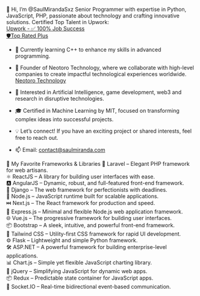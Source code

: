 👋 Hi, I’m @SaulMirandaSxz
Senior Programmer with expertise in Python, JavaScript, PHP, passionate about technology and crafting innovative solutions.
Certified Top Talent in Upwork:<br>
<a target="_blank" href="https://www.upwork.com/freelancers/sauldanielmiranda"> 
Upwork - ✅ 100% Job Success <br> 🛡️Top Rated Plus </a>

- 🌱 Currently learning C++ to enhance my skills in advanced programming.
- 🚀 Founder of Neotoro Technology, where we collaborate with high-level companies to create impactful technological experiences worldwide. 
<a href="https://www.neotorotech.com/"> Neotoro Technology </a>
- 🤖 Interested in Artificial Intelligence, game development, web3 and research in disruptive technologies.
- 🎓 Certified in Machine Learning by MIT, focused on transforming complex ideas into successful projects.
- 💡 Let’s connect! If you have an exciting project or shared interests, feel free to reach out.

- 📫 Email: contact@saulmiranda.com

🚀 My Favorite Frameworks & Libraries
🐘 Laravel – Elegant PHP framework for web artisans. <br>
⚛️ ReactJS – A library for building user interfaces with ease. <br>
🅰️ AngularJS – Dynamic, robust, and full-featured front-end framework. <br>
🐍 Django – The web framework for perfectionists with deadlines. <br>
🌲 Node.js – JavaScript runtime built for scalable applications. <br>
⏭️ Next.js – The React framework for production and speed. <br>
🚦 Express.js – Minimal and flexible Node.js web application framework. <br>
🌐 Vue.js – The progressive framework for building user interfaces. <br>
📦 Bootstrap – A sleek, intuitive, and powerful front-end framework. <br>
🎨 Tailwind CSS – Utility-first CSS framework for rapid UI development. <br>
⚙️ Flask – Lightweight and simple Python framework. <br>
🛠️ ASP.NET – A powerful framework for building enterprise-level applications. <br>
📊 Chart.js – Simple yet flexible JavaScript charting library. <br>
📜 jQuery – Simplifying JavaScript for dynamic web apps. <br>
📦 Redux – Predictable state container for JavaScript apps. <br>
📡 Socket.IO – Real-time bidirectional event-based communication.

<!---
SaulMirandaSxz/SaulMirandaSxz is a ✨ special ✨ repository because its `README.md` (this file) appears on your GitHub profile.
You can click the Preview link to take a look at your changes.
--->

